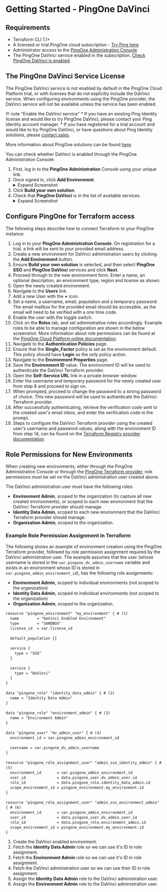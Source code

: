 # Getting Started - PingOne DaVinci

## Requirements

* Terraform CLI 1.1+
* A licensed or trial PingOne cloud subscription - [Try Ping here](https://www.pingidentity.com/en/try-ping.html)
* Administrator access to the [PingOne Administration Console](https://docs.pingidentity.com/r/en-us/pingone/p1_access_admin_console)
* The PingOne DaVinci service enabled in the subscription. [Check PingOne DaVinci is enabled](https://pingidentity.github.io/terraform-docs/getting-started/davinci/#the-pingone-davinci-service-license).

## The PingOne DaVinci Service License

The PingOne DaVinci service is not enabled by default in the PingOne Cloud Platform trial, or with licenses that do not explicitly include the DaVinci service.  When configuring environments using the PingOne provider, the DaVinci service will not be available unless the service has been enabled.

!!! note "Enable the DaVinci service"
    * If you have an existing Ping Identity license and would like to try PingOne DaVinci, please contact your Ping Identity account manager.
    * If you have registered for a trial account and would like to try PingOne DaVinci, or have questions about Ping Identity solutions, please [contact sales](https://www.pingidentity.com/en/company/contact-sales.html).

More information about PingOne solutions can be found [here](https://docs.pingidentity.com/r/en-us/pingone/pingone_p1solutions_main).

You can check whether DaVinci is enabled through the PingOne Administration Console:

1. First, log in to the **PingOne Administration** Console using your unique link.
2. Once signed in, click **Add Environment**.
    <details>
      <summary>Expand Screenshot</summary>
        <img src="../../img/getting-started/pingone-console-admins-env.png"  alt="PingOne Administration Console, Add Environment Button"/>
    </details>
3. Click **Build your own solution**.
4. Check that **PingOne DaVinci** is in the list of available services.
    <details>
      <summary>Expand Screenshot</summary>
        <img src="../../img/getting-started/pingone-console-create-environment-davinci.png"  alt="PingOne Administration Console, Build your own solution"/>
    </details>

## Configure PingOne for Terraform access

The following steps describe how to connect Terraform to your PingOne instance:

1. Log in to your **PingOne Administration Console**. On registration for a trial, a link will be sent to your provided email address.
2. Create a new environment for DaVinci administration users by clicking the **Add Environment** button.
3. Ensure **Build your own solution** is selected, and then select **PingOne SSO** and **PingOne DaVinci** services and click **Next**.
4. Proceed through to the new environment form.  Enter a name, an optional description, an environment type, region and license as shown.
5. Open the newly created environment.
6. Navigate to the **Users** link.
7. Add a new User with the **+** icon.
8. Set a name, a username, email, population and a temporary password.  The email mailbox for the provided email should be accessible, as the email will need to be verified with a one time code.
9. Enable the user with the toggle switch.
10. Click on the **Roles** tab, and set administrative roles accordingly.  Example roles to be able to manage configuration are shown in the below screenshot.  More information about role permissions can be found at the [PingOne Cloud Platform online documentation](https://docs.pingidentity.com/r/en-us/pingone/p1_c_roles).
11. Navigate to the **Authentication Policies** page.
12. Ensure that the **Single_Factor** policy is set as the environment default.  This policy should have **Login** as the only policy action.
13. Navigate to the **Environment Properties** page.
14. Save the **Environment ID** value.  The environment ID will be used to authenticate the DaVinci Terraform provider.
15. Open the **Self-Service URL** link in a private browser window.
16. Enter the username and temporary password for the newly created user from step 8 and proceed to sign on.
17. When prompted, proceed to change the password to a strong password of choice.  This new password will be used to authenticate the DaVinci Terraform provider.
18. After successfully authenticating, retrieve the verification code sent to the created user's email inbox, and enter the verification code in the prompt.
19. Steps to configure the DaVinci Terraform provider using the created user's username and password values, along with the environment ID from step 14, can be found on the [Terraform Registry provider documentation](https://registry.terraform.io/providers/pingidentity/davinci/latest/docs).

## Role Permissions for New Environments

When creating new environments, either through the PingOne Administration Console or through the [PingOne Terraform provider](https://registry.terraform.io/providers/pingidentity/pingone/latest/docs/resources/environment), role permissions must be set on the DaVinci administration user created above.

The DaVinci administration user must have the following roles:
* **Environment Admin**, scoped to the organization (to capture all new created environments), or scoped to each new environment that the DaVinci Terraform provider should manage.
* **Identity Data Admin**, scoped to each new environment that the DaVinci Terraform provider should manage.
* **Organization Admin**, scoped to the organization.

### Example Role Permission Assignment in Terraform

The following shows an example of environment creation using the PingOne Terraform provider, followed by role permission assignment required by the DaVinci administration user.  The example assumes that the user (whose username is stored in the `var.pingone_dv_admin_username` variable and exists in an environment whose ID is stored in `var.pingone_admin_environment_id`), has the following role assignments:

* **Environment Admin**, scoped to individual environments (not scoped to the organization)
* **Identity Data Admin**, scoped to individual environments (not scoped to the organization)
* **Organization Admin**, scoped to the organization.

``` hcl
resource "pingone_environment" "my_environment" { # (1)
  name        = "DaVinci Enabled Environment"
  type        = "SANDBOX"
  license_id  = var.license_id

  default_population {}

  service {
    type = "SSO"
  }

  service {
    type = "DaVinci"
  }
}

data "pingone_role" "identity_data_admin" { # (2)
  name = "Identity Data Admin"
}

data "pingone_role" "environment_admin" { # (3)
  name = "Environment Admin"
}

data "pingone_user" "dv_admin_user" { # (4)
  environment_id = var.pingone_admin_environment_id

  username = var.pingone_dv_admin_username
}

resource "pingone_role_assignment_user" "admin_sso_identity_admin" { # (5)
  environment_id       = var.pingone_admin_environment_id
  user_id              = data.pingone_user.dv_admin_user.id
  role_id              = data.pingone_role.identity_data_admin.id
  scope_environment_id = pingone_environment.my_environment.id
}

resource "pingone_role_assignment_user" "admin_sso_environment_admin" { # (6)
  environment_id       = var.pingone_admin_environment_id
  user_id              = data.pingone_user.dv_admin_user.id
  role_id              = data.pingone_role.environment_admin.id
  scope_environment_id = pingone_environment.my_environment.id
}
```
1. Create the DaVinci enabled environment.
2. Fetch the **Identity Data Admin** role so we can use it's ID in role assignment.
3. Fetch the **Environment Admin** role so we can use it's ID in role assignment.
4. Fetch the DaVinci administration user so we can use their ID in role assignment.
5. Assign the **Identity Data Admin** role to the DaVinci administration user.
6. Assign the **Environment Admin** role to the DaVinci administration user.